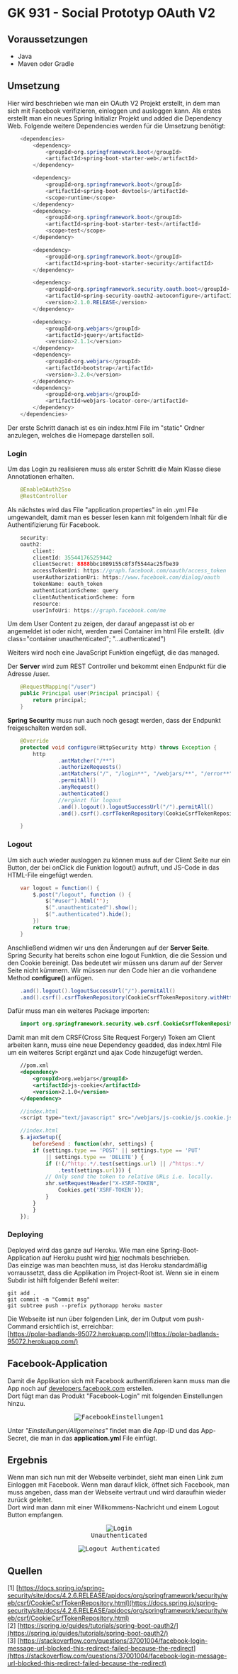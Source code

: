 # GK 931 - Social Prototyp OAuth V2

## Voraussetzungen
- Java
- Maven oder Gradle

## Umsetzung
Hier wird beschrieben wie man ein OAuth V2 Projekt erstellt, in dem man sich mit Facebook verifizieren, einloggen und ausloggen kann.
Als erstes erstellt man ein neues Spring Initializr Projekt und added die Dependency Web. Folgende weitere Dependencies werden für die Umsetzung benötigt:  

```java
    <dependencies>
        <dependency>
            <groupId>org.springframework.boot</groupId>
            <artifactId>spring-boot-starter-web</artifactId>
        </dependency>

        <dependency>
            <groupId>org.springframework.boot</groupId>
            <artifactId>spring-boot-devtools</artifactId>
            <scope>runtime</scope>
        </dependency>
        <dependency>
            <groupId>org.springframework.boot</groupId>
            <artifactId>spring-boot-starter-test</artifactId>
            <scope>test</scope>
        </dependency>

        <dependency>
            <groupId>org.springframework.boot</groupId>
            <artifactId>spring-boot-starter-security</artifactId>
        </dependency>

        <dependency>
            <groupId>org.springframework.security.oauth.boot</groupId>
            <artifactId>spring-security-oauth2-autoconfigure</artifactId>
            <version>2.1.0.RELEASE</version>
        </dependency>

        <dependency>
            <groupId>org.webjars</groupId>
            <artifactId>jquery</artifactId>
            <version>2.1.1</version>
        </dependency>
        <dependency>
            <groupId>org.webjars</groupId>
            <artifactId>bootstrap</artifactId>
            <version>3.2.0</version>
        </dependency>
        <dependency>
            <groupId>org.webjars</groupId>
            <artifactId>webjars-locator-core</artifactId>
        </dependency>
    </dependencies>
```
Der erste Schritt danach ist es ein index.html File im "static" Ordner anzulegen, welches die Homepage darstellen soll.

### Login
Um das Login zu realisieren muss als erster Schritt die Main Klasse diese Annotationen erhalten.  
```java
    @EnableOAuth2Sso
    @RestController
```
Als nächstes wird das File "application.properties" in ein .yml File umgewandelt, damit man es besser lesen kann mit folgendem Inhalt für die Authentifizierung für Facebook.  
```java
    security:
    oauth2:
        client:
        clientId: 355441765259442
        clientSecret: 8888bbc1089155c8f3f5544ac25fbe39
        accessTokenUri: https://graph.facebook.com/oauth/access_token
        userAuthorizationUri: https://www.facebook.com/dialog/oauth
        tokenName: oauth_token
        authenticationScheme: query
        clientAuthenticationScheme: form
        resource:
        userInfoUri: https://graph.facebook.com/me
```
Um dem User Content zu zeigen, der darauf angepasst ist ob er angemeldet ist oder nicht, werden zwei Container im html File erstellt. (div class="container unauthenticated"; "...authenticated")  

Weiters wird noch eine JavaScript Funktion eingefügt, die das managed.  

Der __Server__ wird zum REST Controller und bekommt einen Endpunkt für die Adresse /user.
```java
    @RequestMapping("/user")
    public Principal user(Principal principal) {
        return principal;
    }
```
__Spring Security__ muss nun auch noch gesagt werden, dass der Endpunkt freigeschalten werden soll.  
```java
    @Override
    protected void configure(HttpSecurity http) throws Exception {
        http
                .antMatcher("/**")
                .authorizeRequests()
                .antMatchers("/", "/login**", "/webjars/**", "/error**")
                .permitAll()
                .anyRequest()
                .authenticated()
                //ergänzt für logout
                .and().logout().logoutSuccessUrl("/").permitAll()
                .and().csrf().csrfTokenRepository(CookieCsrfTokenRepository.withHttpOnlyFalse());

    }
```
### Logout
Um sich auch wieder ausloggen zu können muss auf der Client Seite nur ein Button, der bei onClick die Funktion logout() aufruft, und JS-Code in das HTML-File eingefügt werden.  
```java
    var logout = function() {
        $.post("/logout", function () {
            $("#user").html('');
            $(".unauthenticated").show();
            $(".authenticated").hide();
        })
        return true;
    }
```
Anschließend widmen wir uns den Änderungen auf der __Server Seite__.  
Spring Security hat bereits schon eine logout Funktion, die die Session und den Cookie bereinigt. Das bedeutet wir müssen uns darum auf der Server Seite nicht kümmern. Wir müssen nur den Code hier an die vorhandene Method __configure()__ anfügen.  
```java
    .and().logout().logoutSuccessUrl("/").permitAll()
    .and().csrf().csrfTokenRepository(CookieCsrfTokenRepository.withHttpOnlyFalse());
```
Dafür muss man ein weiteres Package importen:
```java
    import org.springframework.security.web.csrf.CookieCsrfTokenRepository;
```
Damit man mit dem CRSF(Cross Site Request Forgery) Token am Client arbeiten kann, muss eine neue Dependency geadded, das index.html File um ein weiteres Script ergänzt und ajax Code hinzugefügt werden.  
```xml
    //pom.xml
    <dependency>
        <groupId>org.webjars</groupId>
        <artifactId>js-cookie</artifactId>
        <version>2.1.0</version>
    </dependency>
```
```js
    //index.html
    <script type="text/javascript" src="/webjars/js-cookie/js.cookie.js"></script>

    //index.html
    $.ajaxSetup({
        beforeSend : function(xhr, settings) {
        if (settings.type == 'POST' || settings.type == 'PUT'
            || settings.type == 'DELETE') {
            if (!(/^http:.*/.test(settings.url) || /^https:.*/
                .test(settings.url))) {
            // Only send the token to relative URLs i.e. locally.
            xhr.setRequestHeader("X-XSRF-TOKEN",
                Cookies.get('XSRF-TOKEN'));
            }
        }
        }
    });
```

### Deploying
Deployed wird das ganze auf Heroku. Wie man eine Spring-Boot-Application auf Heroku pusht wird [hier](https://dzone.com/articles/spring-boot-heroku-and-cicd) nochmals beschrieben.  
Das einzige was man beachten muss, ist das Heroku standardmäßig vorraussetzt, dass die Applikation im Project-Root ist. Wenn sie in einem Subdir ist hilft folgender Befehl weiter:  

    git add .
    git commit -m "Commit msg"
    git subtree push --prefix pythonapp heroku master

Die Webseite ist nun über folgenden Link, der im Output vom push-Command ersichtlich ist, erreichbar:  
[https://polar-badlands-95072.herokuapp.com/](https://polar-badlands-95072.herokuapp.com/)

## Facebook-Application
Damit die Applikation sich mit Facebook authentifizieren kann muss man die App noch auf [developers.facebook.com](developers.facebook.com) erstellen.  
Dort fügt man das Produkt "Facebook-Login" mit folgenden Einstellungen hinzu.  

<center>
<kbd>

![FacebookEinstellungen1](images/FacebookLogin.png)  
</kdb>  
</center>  

Unter _"Einstellungen/Allgemeines"_ findet man die App-ID und das App-Secret, die man in das __application.yml__ File einfügt.  

## Ergebnis
Wenn man sich nun mit der Webseite verbindet, sieht man einen Link zum Einloggen mit Facebook. Wenn man darauf klick, öffnet sich Facebook, man muss angeben, dass man der Webseite vertraut und wird daraufhin wieder zurück geleitet.  
Dort wird man dann mit einer Willkommens-Nachricht und einem Logout Button empfangen.  

<center>
<kbd>

![Login](images/login.png)  
</kbd>
Unauthenticated

</center>  

<center>  
<kbd>

![Logout](images/logout.png)
</kbd>
Authenticated
</center>

## Quellen
[1] [https://docs.spring.io/spring-security/site/docs/4.2.6.RELEASE/apidocs/org/springframework/security/web/csrf/CookieCsrfTokenRepository.html](https://docs.spring.io/spring-security/site/docs/4.2.6.RELEASE/apidocs/org/springframework/security/web/csrf/CookieCsrfTokenRepository.html)  
[2] [https://spring.io/guides/tutorials/spring-boot-oauth2/](https://spring.io/guides/tutorials/spring-boot-oauth2/)  
[3] [https://stackoverflow.com/questions/37001004/facebook-login-message-url-blocked-this-redirect-failed-because-the-redirect](https://stackoverflow.com/questions/37001004/facebook-login-message-url-blocked-this-redirect-failed-because-the-redirect)
